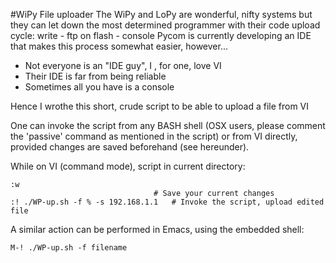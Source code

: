 #WiPy File uploader
The WiPy and LoPy are wonderful, nifty systems but they can let down the most determined programmer with their code upload cycle: write - ftp on flash - console 
Pycom is currently developing an IDE that makes this process somewhat easier, however...
- Not everyone is an "IDE guy", I , for one, love VI
- Their IDE is far from being reliable
- Sometimes all you have is a console

Hence I wrothe this short, crude script to be able to upload a file from VI

One can invoke the script from any BASH shell (OSX users, please comment the 'passive' command as mentioned in the script) or from VI directly, provided changes are saved beforehand (see hereunder).

While on VI (command mode), script in current directory:
```
:w	
								# Save your current changes
:! ./WP-up.sh -f % -s 192.168.1.1	# Invoke the script, upload edited file
```

A similar action can be performed in Emacs, using the embedded shell:
 
```
M-! ./WP-up.sh -f filename
```

